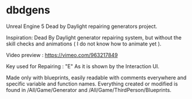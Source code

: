 # dbdgens
Unreal Engine 5 Dead by Daylight repairing generators project.

Inspiration: Dead By Daylight generator repairing system, but without the skill checks and animations ( I do not know how to animate yet ).

Video preview : https://vimeo.com/963217849

Key used for Repairing : "E" As it is shown by the Interaction UI.

Made only with blueprints, easily readable with comments everywhere and specific variable and function names.
Everything created or modified is found in /All/Game/Generator and /All/Game/ThirdPerson/Blueprints.


